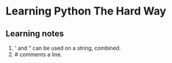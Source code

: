 # Learning Python The Hard Way

## Learning notes

1. ' and " can be used on a string, combined.
2. \# comments a line.

